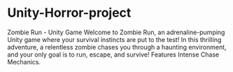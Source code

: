 # Unity-Horror-project
Zombie Run - Unity Game Welcome to Zombie Run, an adrenaline-pumping Unity game where your survival instincts are put to the test! In this thrilling adventure, a relentless zombie chases you through a haunting environment, and your only goal is to run, escape, and survive!  Features Intense Chase Mechanics.
